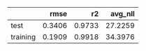 |          |   rmse |     r2 |   avg_nll |
|:---------|-------:|-------:|----------:|
| test     | 0.3406 | 0.9733 |   27.2259 |
| training | 0.1909 | 0.9918 |   34.3976 |